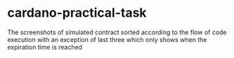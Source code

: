 # cardano-practical-task


The screenshots of simulated contract sorted according to the flow of code
execution with an exception of last three which only shows when the expiration time is reached
